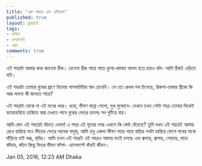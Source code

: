 ```yaml
---
title: "এক শহরে এক এলিয়েন"
published: true
layout: post
tags:
- কবিতা
- লেখালেখি
- প্রেম
comments: true
---
```

এই শহরটা আমার কথা জানেনা ঠিক।
চেনেনা ঠিক
পায়ে পায়ে ধুলো-কাদায় আপন হতে চায়ও যদি-
আমি ঠিকই এড়িয়ে যাই।

এই শহরটা তোমার বুকের ঘ্রাণে বিভোর
পাগলামিটার স্বাদ চেনেনি।
সে তো কেবল পথ চিনেছে,
রিকশা-চাকার গ্রীজে কি আর
লাবন্য কী জানতে পারে?

এই শহরটা বোঝে না এই মনের খবর।
ধরো, ভীষণ কান্না পেলো, মুখ লুকোবে-
দেখবে তখন গোটা শহর তোমার দিকেই
ড্যাবডেবিয়ে তাকিয়ে আর
দেখতে পাবে
বুকের ভেতর ক্রমশঃ সব গুটিয়ে যায়।

আমি কেন এই শহরেই বাঁচতে এলাম!
এ শহর এই মৃতের নগর
এখানে কি কেউ বেঁচেছে?
তুমি যখন এই শহরেই
আমায় রেখে হারিয়ে যাও ভীড়ের ভেতর
অনেক মানুষ, আমি তবু একলা ভীষণ
পায়ে পায়ে বাড়ির পথটা হারিয়ে ফেলে
পথের মাঝে দাঁড়িয়ে যাই স্তব্ধ, স্থবির।
আমি তখন এই শহরই
এই শহরও আমার মতই
চলছে এবং
জ্বলছে, জ্বালায়,
পোড়ায়, মারে
কাঁদায়, কাঁদে
কিন্তু ভিতর ভীষণ ফাঁপা-
এ্যাসফল্টে বাঁধাই জীবন।

Jan 05, 2016, 12:23 AM
Dhaka